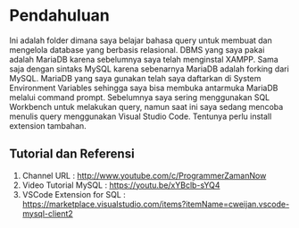 # Pendahuluan

Ini adalah folder dimana saya belajar bahasa query untuk membuat dan mengelola database yang berbasis relasional. DBMS yang saya pakai adalah MariaDB karena sebelumnya saya telah menginstal XAMPP. Sama saja dengan sintaks MySQL karena sebenarnya MariaDB adalah forking dari MySQL. MariaDB yang saya gunakan telah saya daftarkan di System Environment Variables sehingga saya bisa membuka antarmuka MariaDB melalui command prompt. Sebelumnya saya sering menggunakan SQL Workbench untuk melakukan query, namun saat ini saya sedang mencoba menulis query menggunakan Visual Studio Code. Tentunya perlu install extension tambahan.

## Tutorial dan Referensi

1. Channel URL : <http://www.youtube.com/c/ProgrammerZamanNow>
2. Video Tutorial MySQL : <https://youtu.be/xYBclb-sYQ4>
3. VSCode Extension for SQL : <https://marketplace.visualstudio.com/items?itemName=cweijan.vscode-mysql-client2>
